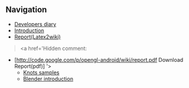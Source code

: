 ## Navigation ##
  * [Developers diary](devel_diary.md)
  * [Introduction](introduction.md)
  * [Report(Latex2wiki)](report.md)
> <a href='Hidden comment: 
* [http://code.google.com/p/opengl-android/wiki/report.pdf Download Report(pdf)]
'></a>
  * [Knots samples](knots.md)
  * [Blender introduction](http://cgcookie.com/blender/get-started-with-blender/)
